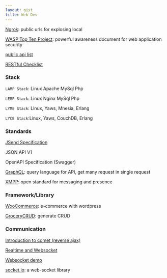 ```yaml
---
layout: gist
title: Web Dev
---
```

  

[Ngrok](https://ngrok.com/): public urls for explosing local

[WASP Top Ten Project](https://www.owasp.org/index.php/Category:OWASP_Top_Ten_Project): powerful awareness document for web application security

[public api list](https://github.com/toddmotto/public-apis)

[RESTful Checklist](https://blog.mwaysolutions.com/2014/06/05/10-best-practices-for-better-restful-api/)

### Stack

`LAMP Stack`: Linux Apache MySql Php

`LEMP Stack`: Linux Nginx MySql Php

`LYME Stack`: Linux, Yaws, Mnesia, Erlang  

`LYCE Stack`:Linux, Yaws, CouchDB, Erlang

### Standards

[JSend Specification](https://github.com/omniti-labs/jsend)

JSON API V1

OpenAPI Specification (Swagger)

[GraphQL](https://graphql.org/): query language for API, get many request in single request

[XMPP](https://xmpp.org/): open standard for messaging and presence

### Framework/Library

[WooCommerce](https://woocommerce.com/): e-commerce with wordpress

[GroceryCRUD](https://www.grocerycrud.com/): generate CRUD

### Communication

[Introduction to comet (reverse ajax)](https://www.ibm.com/developerworks/library/wa-reverseajax1/index.html)

[Realtime and Websocket](https://www.slideshare.net/peterlubbers/html5-real-time-and-websocket/88-Types_of_Proxy_Servers_httpwwwinfoqcomarticlesWebSocketsProxyServers)

[Websocket demo](https://www.websocket.org/index.html)

[socket.io](https://socket.io/): a web-socket library
